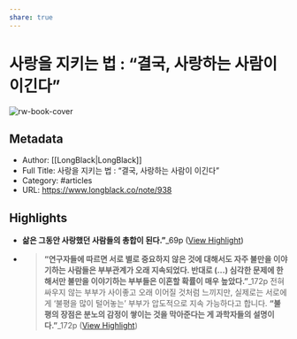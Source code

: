 ```yaml
---
share: true
---
```


# 사랑을 지키는 법 : “결국, 사랑하는 사람이 이긴다”

![rw-book-cover](https://readwise-assets.s3.amazonaws.com/media/uploaded_book_covers/profile_605690/17037278230127057372e4604ab30d47d45187f053.png)

## Metadata
- Author: [[LongBlack|LongBlack]]
- Full Title: 사랑을 지키는 법 : “결국, 사랑하는 사람이 이긴다”
- Category: #articles
- URL: https://www.longblack.co/note/938

## Highlights
- **삶은 그동안 사랑했던 사람들의 총합이 된다.”**_69p ([View Highlight](https://read.readwise.io/read/01hkm31e50wfp1q5fjmwvjsvrr))
- > **“연구자들에 따르면 서로 별로 중요하지 않은 것에 대해서도 자주 불만을 이야기하는 사람들은 부부관계가 오래 지속되었다. 반대로 (...) 심각한 문제에 한해서만 불만을 이야기하는 부부들은 이혼할 확률이 매우 높았다.”**_172p
  전혀 싸우지 않는 부부가 사이좋고 오래 이어질 것처럼 느끼지만, 실제로는 서로에게 ‘불평을 많이 털어놓는’ 부부가 압도적으로 지속 가능하다고 합니다.
  > **“불평의 장점은 분노의 감정이 쌓이는 것을 막아준다는 게 과학자들의 설명이다.”**_172p ([View Highlight](https://read.readwise.io/read/01hkm5brzh4fn5cshat5jvrzg7))
